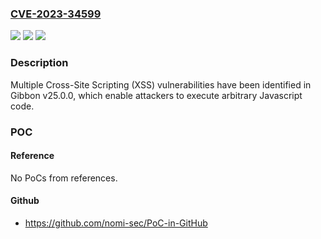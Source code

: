 ### [CVE-2023-34599](https://cve.mitre.org/cgi-bin/cvename.cgi?name=CVE-2023-34599)
![](https://img.shields.io/static/v1?label=Product&message=n%2Fa&color=blue)
![](https://img.shields.io/static/v1?label=Version&message=n%2Fa&color=blue)
![](https://img.shields.io/static/v1?label=Vulnerability&message=n%2Fa&color=brighgreen)

### Description

Multiple Cross-Site Scripting (XSS) vulnerabilities have been identified in Gibbon v25.0.0, which enable attackers to execute arbitrary Javascript code.

### POC

#### Reference
No PoCs from references.

#### Github
- https://github.com/nomi-sec/PoC-in-GitHub

